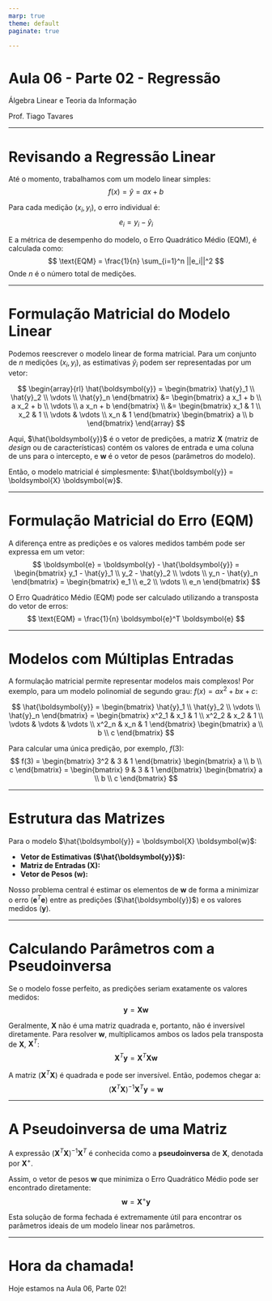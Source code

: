 ```yaml
---
marp: true
theme: default
paginate: true

---
```


# Aula 06 - Parte 02 - Regressão

Álgebra Linear e Teoria da Informação

Prof. Tiago Tavares

---

# Revisando a Regressão Linear

Até o momento, trabalhamos com um modelo linear simples:
$$ f(x) = \hat{y} = ax + b $$

Para cada medição $(x_i, y_i)$, o erro individual é:
$$ e_i = y_i - \hat{y}_i $$

E a métrica de desempenho do modelo, o Erro Quadrático Médio (EQM), é calculada como:
$$ \text{EQM} = \frac{1}{n} \sum_{i=1}^n ||e_i||^2 $$
Onde $n$ é o número total de medições.

---

# Formulação Matricial do Modelo Linear

Podemos reescrever o modelo linear de forma matricial. Para um conjunto de $n$ medições $(x_i, y_i)$, as estimativas $\hat{y}_i$ podem ser representadas por um vetor:

$$
\begin{array}{rl}
\hat{\boldsymbol{y}} = \begin{bmatrix} \hat{y}_1 \\ \hat{y}_2 \\ \vdots \\ \hat{y}_n \end{bmatrix} &= \begin{bmatrix} a x_1 + b \\ a x_2 + b \\ \vdots \\ a x_n + b \end{bmatrix} \\
&= \begin{bmatrix} x_1 & 1 \\ x_2 & 1 \\ \vdots & \vdots \\ x_n & 1 \end{bmatrix} \begin{bmatrix} a \\ b \end{bmatrix}
\end{array}
$$

Aqui, $\hat{\boldsymbol{y}}$ é o vetor de predições, a matriz $\boldsymbol{X}$ (matriz de *design* ou de características) contém os valores de entrada e uma coluna de uns para o intercepto, e $\boldsymbol{w}$ é o vetor de pesos (parâmetros do modelo).

Então, o modelo matricial é simplesmente: $\hat{\boldsymbol{y}} = \boldsymbol{X} \boldsymbol{w}$.

---

# Formulação Matricial do Erro (EQM)

A diferença entre as predições e os valores medidos também pode ser expressa em um vetor:
$$ \boldsymbol{e} = \boldsymbol{y} - \hat{\boldsymbol{y}} = \begin{bmatrix} y_1 - \hat{y}_1 \\ y_2 - \hat{y}_2 \\ \vdots \\ y_n - \hat{y}_n \end{bmatrix} = \begin{bmatrix} e_1 \\ e_2 \\ \vdots \\ e_n \end{bmatrix} $$

O Erro Quadrático Médio (EQM) pode ser calculado utilizando a transposta do vetor de erros:
$$ \text{EQM} = \frac{1}{n} \boldsymbol{e}^T \boldsymbol{e} $$



---

# Modelos com Múltiplas Entradas

A formulação matricial permite representar modelos mais complexos! Por exemplo, para um modelo polinomial de segundo grau: $f(x) = ax^2 + bx + c$:

$$
\hat{\boldsymbol{y}} = \begin{bmatrix} \hat{y}_1 \\ \hat{y}_2 \\ \vdots \\ \hat{y}_n \end{bmatrix} = \begin{bmatrix} x^2_1 & x_1 & 1 \\ x^2_2 & x_2 & 1 \\ \vdots & \vdots & \vdots \\ x^2_n & x_n & 1 \end{bmatrix} \begin{bmatrix} a \\ b \\ c \end{bmatrix}
$$

Para calcular uma única predição, por exemplo, $f(3)$:
$$ f(3) = \begin{bmatrix} 3^2 & 3 & 1 \end{bmatrix} \begin{bmatrix} a \\ b \\ c \end{bmatrix} = \begin{bmatrix} 9 & 3 & 1 \end{bmatrix} \begin{bmatrix} a \\ b \\ c \end{bmatrix} $$

---

# Estrutura das Matrizes

Para o modelo $\hat{\boldsymbol{y}} = \boldsymbol{X} \boldsymbol{w}$:

*   **Vetor de Estimativas ($\hat{\boldsymbol{y}}$):**
*   **Matriz de Entradas ($\boldsymbol{X}$):**
*   **Vetor de Pesos ($\boldsymbol{w}$):**

Nosso problema central é estimar os elementos de $\boldsymbol{w}$ de forma a minimizar o erro ($\boldsymbol{e}^T \boldsymbol{e}$) entre as predições ($\hat{\boldsymbol{y}}$) e os valores medidos ($\boldsymbol{y}$).

---

# Calculando Parâmetros com a Pseudoinversa

Se o modelo fosse perfeito, as predições seriam exatamente os valores medidos:
$$ \boldsymbol{y} = \boldsymbol{X} \boldsymbol{w} $$

Geralmente, $\boldsymbol{X}$ não é uma matriz quadrada e, portanto, não é inversível diretamente. Para resolver $\boldsymbol{w}$, multiplicamos ambos os lados pela transposta de $\boldsymbol{X}$, $\boldsymbol{X}^T$:
$$ \boldsymbol{X}^T \boldsymbol{y} = \boldsymbol{X}^T \boldsymbol{X} \boldsymbol{w} $$

A matriz $(\boldsymbol{X}^T \boldsymbol{X})$ é quadrada e pode ser inversível. Então, podemos chegar a:
$$ (\boldsymbol{X}^T \boldsymbol{X})^{-1} \boldsymbol{X}^T \boldsymbol{y} = \boldsymbol{w} $$

---

# A Pseudoinversa de uma Matriz

A expressão $(\boldsymbol{X}^T \boldsymbol{X})^{-1} \boldsymbol{X}^T$ é conhecida como a **pseudoinversa** de $\boldsymbol{X}$, denotada por $\boldsymbol{X}^+$.

Assim, o vetor de pesos $\boldsymbol{w}$ que minimiza o Erro Quadrático Médio pode ser encontrado diretamente:
$$ \boldsymbol{w} = \boldsymbol{X}^+ \boldsymbol{y} $$

Esta solução de forma fechada é extremamente útil para encontrar os parâmetros ideais de um modelo linear nos parâmetros.

---

# Hora da chamada!

Hoje estamos na Aula 06, Parte 02!

